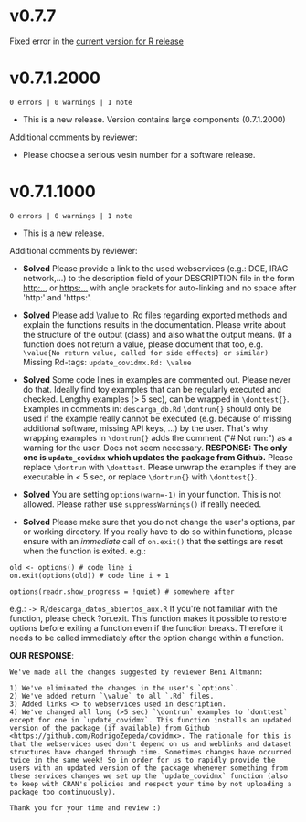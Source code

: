 # v0.7.7

Fixed error in the [current version for R release](https://www.stats.ox.ac.uk/pub/bdr/donttest/covidmx.out)

# v0.7.1.2000

```
0 errors | 0 warnings | 1 note
```

+ This is a new release.
Version contains large components (0.7.1.2000)

Additional comments by reviewer: 

* Please choose a serious vesin number for a software release.

# v0.7.1.1000

```
0 errors | 0 warnings | 1 note
```

+ This is a new release.

Additional comments by reviewer: 

+ **Solved** Please provide a link to the used webservices (e.g.: DGE, IRAG
network,...) to the description field
of your DESCRIPTION file in the form
<http:...> or <https:...>
with angle brackets for auto-linking and no space after 'http:' and
'https:'. 

+ **Solved** Please add \value to .Rd files regarding exported methods and explain
the functions results in the documentation. Please write about the
structure of the output (class) and also what the output means.
(If a function does not return a value, please document that too, e.g.
`\value{No return value, called for side effects} or similar)`
Missing Rd-tags:
      `update_covidmx.Rd: \value`

+ **Solved** Some code lines in examples are commented out.
Please never do that. Ideally find toy examples that can be regularly
executed and checked. Lengthy examples (> 5 sec), can be wrapped in
`\donttest{}`.
Examples in comments in:
       `descarga_db.Rd`
`\dontrun{}` should only be used if the example really cannot be executed
(e.g. because of missing additional software, missing API keys, ...) by
the user. That's why wrapping examples in `\dontrun{}` adds the comment
("# Not run:") as a warning for the user.
Does not seem necessary. **RESPONSE: The only one is `update_covidmx` which updates the package from Github.**
Please replace `\dontrun` with `\donttest`.
Please unwrap the examples if they are executable in < 5 sec, or replace
`\dontrun{}` with `\donttest{}`.

+ **Solved** You are setting `options(warn=-1)` in your function. This is not allowed. Please rather use `suppressWarnings()` if really needed.

+ **Solved** Please make sure that you do not change the user's options, par or
working directory. If you really have to do so within functions, please
ensure with an *immediate* call of `on.exit()` that the settings are reset
when the function is exited. e.g.:
```
old <- options() # code line i
on.exit(options(old)) # code line i + 1
```
```
options(readr.show_progress = !quiet) # somewhere after
```
e.g.: `-> R/descarga_datos_abiertos_aux.R`
If you're not familiar with the function, please check ?on.exit. This
function makes it possible to restore options before exiting a function
even if the function breaks. Therefore it needs to be called immediately
after the option change within a function.

**OUR RESPONSE**:

```
We've made all the changes suggested by reviewer Beni Altmann:

1) We've eliminated the changes in the user's `options`. 
2) We've added return `\value` to all `.Rd` files. 
3) Added links <> to webservices used in description.
4) We've changed all long (>5 sec) `\dontrun` examples to `donttest` except for one in `update_covidmx`. This function installs an updated version of the package (if available) from Github <https://github.com/RodrigoZepeda/covidmx>. The rationale for this is that the webservices used don't depend on us and weblinks and dataset structures have changed through time. Sometimes changes have occurred twice in the same week! So in order for us to rapidly provide the users with an updated version of the package whenever something from these services changes we set up the `update_covidmx` function (also to keep with CRAN's policies and respect your time by not uploading a package too continuously). 

Thank you for your time and review :)
```
